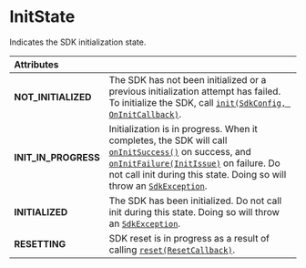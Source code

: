 # InitState

Indicates the SDK initialization state.

| **Attributes** |  |
| :--- | :--- |
| **NOT\_INITIALIZED** | The SDK has not been initialized or a previous initialization attempt has failed. To initialize the SDK, call [`init(SdkConfig, OnInitCallback)`](sentiance.md#init). |
| **INIT\_IN\_PROGRESS** | Initialization is in progress. When it completes, the SDK will call [`onInitSuccess()`](oninitcallback/#oninitsuccess) on success, and [`onInitFailure(InitIssue)`](oninitcallback/#oninitfailure) on failure. Do not call init during this state. Doing so will throw an [`SdkException`](sdkexception.md). |
| **INITIALIZED** | The SDK has been initialized. Do not call init during this state. Doing so will throw an [`SdkException`](sdkexception.md). |
| **RESETTING** | SDK reset is in progress as a result of calling [`reset(ResetCallback)`](sentiance.md#reset). |



